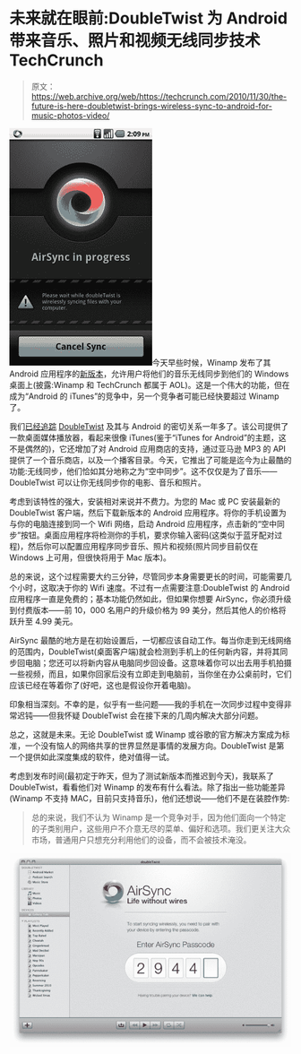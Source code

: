 # 未来就在眼前:DoubleTwist 为 Android 带来音乐、照片和视频无线同步技术 TechCrunch

> 原文：<https://web.archive.org/web/https://techcrunch.com/2010/11/30/the-future-is-here-doubletwist-brings-wireless-sync-to-android-for-music-photos-video/>

![](img/6958136e182339129b78f20bdceed041.png)今天早些时候，Winamp 发布了其 Android 应用程序的[新版本](https://web.archive.org/web/20230202231358/https://techcrunch.com/2010/11/30/winamp-android/)，允许用户将他们的音乐无线同步到他们的 Windows 桌面上(披露:Winamp 和 TechCrunch 都属于 AOL)。这是一个伟大的功能，但在成为“Android 的 iTunes”的竞争中，另一个竞争者可能已经快要超过 Winamp 了。

我们[已经追踪](https://web.archive.org/web/20230202231358/https://techcrunch.com/tag/doubletwist/) [DoubleTwist](https://web.archive.org/web/20230202231358/http://www.doubletwist.com/) 及其与 Android 的密切关系一年多了。该公司提供了一款桌面媒体播放器，看起来很像 iTunes(鉴于“iTunes for Android”的主题，这不是偶然的)，它还增加了对 Android 应用商店的支持，通过亚马逊 MP3 的 API 提供了一个音乐商店，以及一个播客目录。今天，它推出了可能是迄今为止最酷的功能:无线同步，他们恰如其分地称之为“空中同步”。这不仅仅是为了音乐——DoubleTwist 可以让你无线同步你的电影、音乐和照片。

考虑到该特性的强大，安装相对来说并不费力。为您的 Mac 或 PC 安装最新的 DoubleTwist 客户端，然后下载新版本的 Android 应用程序。将你的手机设置为与你的电脑连接到同一个 Wifi 网络，启动 Android 应用程序，点击新的“空中同步”按钮。桌面应用程序将检测你的手机，要求你输入密码(这类似于蓝牙配对过程)，然后你可以配置应用程序同步音乐、照片和视频(照片同步目前仅在 Windows 上可用，但很快将用于 Mac 版本)。

总的来说，这个过程需要大约三分钟，尽管同步本身需要更长的时间，可能需要几个小时，这取决于你的 Wifi 速度。不过有一点需要注意:DoubleTwist 的 Android 应用程序一直是免费的；基本功能仍然如此，但如果你想要 AirSync，你必须升级到付费版本——前 10，000 名用户的升级价格为 99 美分，然后其他人的价格将跃升至 4.99 美元。

AirSync 最酷的地方是在初始设置后，一切都应该自动工作。每当你走到无线网络的范围内，DoubleTwist(桌面客户端)就会检测到手机上的任何新内容，并将其同步回电脑；您还可以将新内容从电脑同步回设备。这意味着你可以出去用手机拍摄一些视频，而且，如果你回家后没有立即走到电脑前，当你坐在办公桌前时，它们应该已经在等着你了(好吧，这也是假设你开着电脑)。

印象相当深刻。不幸的是，似乎有一些问题——我的手机在一次同步过程中变得非常迟钝——但我怀疑 DoubleTwist 会在接下来的几周内解决大部分问题。

总之，这就是未来。无论 DoubleTwist 或 Winamp 或谷歌的官方解决方案成为标准，一个没有恼人的网络共享的世界显然是事情的发展方向。DoubleTwist 是第一个提供如此深度集成的软件，绝对值得一试。

考虑到发布时间(最初定于昨天，但为了测试新版本而推迟到今天)，我联系了 DoubleTwist，看看他们对 Winamp 的发布有什么看法。除了指出一些功能差异(Winamp 不支持 MAC，目前只支持音乐)，他们还想说——他们不是在装腔作势:

> 总的来说，我们不认为 Winamp 是一个竞争对手，因为他们面向一个特定的子类别用户，这些用户不介意无尽的菜单、偏好和选项。我们更关注大众市场，普通用户只想充分利用他们的设备，而不会被技术淹没。

![](img/6e9b6adfbe89ec92512c9ce566f28fe2.png)